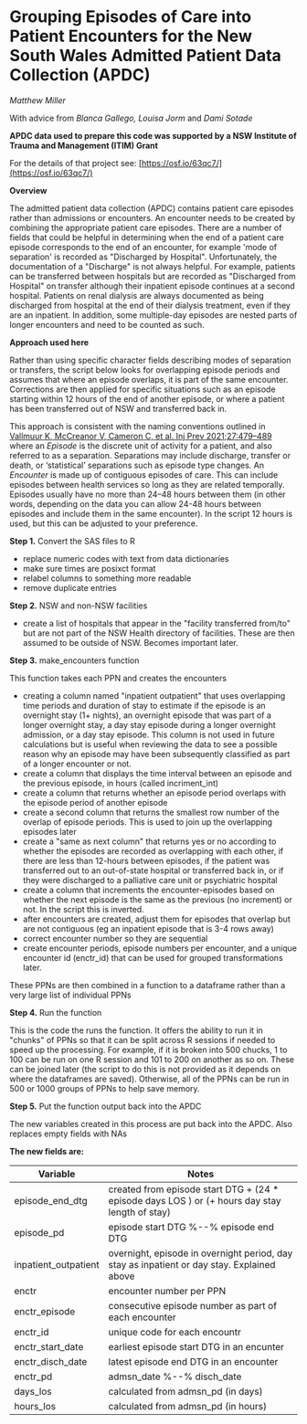 # Grouping Episodes of Care into Patient Encounters for the New South Wales Admitted Patient Data Collection (APDC)

_Matthew Miller_

  

With advice from _Blanca Gallego, Louisa Jorm_ and _Dami Sotade_

  

**APDC data used to prepare this code was supported by a NSW Institute of Trauma and Management (ITIM) Grant**

For the details of that project see: [https://osf.io/63qc7/](https://osf.io/63qc7/)
  

**Overview**

  

The admitted patient data collection (APDC) contains patient care episodes rather than admissions or encounters. An encounter needs to be created by combining the appropriate patient care episodes. There are a number of fields that could be helpful in determining when the end of a patient care episode corresponds to the end of an encounter, for example 'mode of separation' is recorded as "Discharged by Hospital". Unfortunately, the documentation of a "Discharge" is not always helpful. For example,
patients can be transferred between hospitals but are recorded as "Discharged from Hospital" on transfer although their inpatient episode continues at a second hospital. Patients on renal dialysis are always documented as being discharged from hospital at the end of their dialysis treatment, even if they are an inpatient. In addition, some multiple-day episodes are nested parts of longer encounters and need to be counted as such.

  

**Approach used here**

  

Rather than using specific character fields describing modes of separation or transfers, the script below looks for overlapping episode periods and assumes that where an episode overlaps, it is part of the same encounter. Corrections are then applied for specific situations such as an episode starting within 12 hours of the end of another episode, or where a patient has been transferred out of NSW and transferred back in.

  

This approach is consistent with the naming conventions outlined in [Vallmuur K, McCreanor V, Cameron C, et al. Inj Prev 2021;27:479–489](https://injuryprevention.bmj.com/content/27/5/479) where an _Episode_ is the discrete unit of activity for a patient, and also referred to as a separation. Separations may include discharge, transfer or death, or ‘statistical’ separations such as episode type changes. An _Encounter_ is made up of contiguous episodes of care. This can include episodes between health services so long as they are related temporally. Episodes usually have no more than 24–48 hours between them (in other words, depending on the data you can allow 24-48 hours between episodes and include them in the same encounter). In the script 12 hours is used, but this can be adjusted to your preference. 

  

**Step 1.** Convert the SAS files to R

  

*   replace numeric codes with text from data dictionaries
*   make sure times are posixct format
*   relabel columns to something more readable
*   remove duplicate entries

  

**Step 2.** NSW and non-NSW facilities

  

*   create a list of hospitals that appear in the "facility transferred from/to" but are not part of the NSW Health directory of facilities. These are then assumed to be outside of NSW. Becomes important later.

  

**Step 3.** make\_encounters function

  

This function takes each PPN and creates the encounters

  

*   creating a column named "inpatient outpatient" that uses overlapping time periods and duration of stay to estimate if the episode is an overnight stay (1+ nights), an overnight episode that was part of a longer overnight stay, a day stay episode during a longer overnight admission, or a day stay episode. This column is not used in future calculations but is useful when reviewing the data to see a possible reason why an episode may have been subsequently classified as part of a longer encounter or not.
*   create a column that displays the time interval between an episode and the previous episode, in hours (called incriment\_int)
*   create a column that returns whether an episode period overlaps with the episode period of another episode
*   create a second column that returns the smallest row number of the overlap of episode periods. This is used to join up the overlapping episodes later
*   create a "same as next column" that returns yes or no according to whether the episodes are recorded as overlapping with each other, if there are less than 12-hours between episodes, if the patient was transferred out to an out-of-state hospital or transferred back in, or if they were discharged to a palliative care unit or psychiatric hospital
*   create a column that increments the encounter-episodes based on whether the next episode is the same as the previous (no increment) or not. In the script this is inverted.
*   after encounters are created, adjust them for episodes that overlap but are not contiguous (eg an inpatient episode that is 3-4 rows away)
*   correct encounter number so they are sequential
*   create encounter periods, episode numbers per encounter, and a unique encounter id (enctr\_id) that can be used for grouped transformations later.

  

These PPNs are then combined in a function to a dataframe rather than a very large list of individual PPNs

  

**Step 4.** Run the function

  

This is the code the runs the function. It offers the ability to run it in "chunks" of PPNs so that it can be split across R sessions if needed to speed up the processing. For example, if it is broken into 500 chucks, 1 to 100 can be run on one R session and 101 to 200 on another as so on. These can be joined later (the script to do this is not provided as it depends on where the dataframes are saved). Otherwise, all of the PPNs can be run in 500 or 1000 groups of PPNs to help save memory.

  

**Step 5.** Put the function output back into the APDC

  

The new variables created in this process are put back into the APDC. Also replaces empty fields with NAs

  

**The new fields are:**

| Variable | Notes |
| ---| --- |
| episode\_end\_dtg | created from episode start DTG + (24 \* episode days LOS ) or (+ hours day stay length of stay) |
| episode\_pd | episode start DTG %--% episode end DTG |
| inpatient\_outpatient | overnight, episode in overnight period, day stay as inpatient or day stay. Explained above |
| enctr | encounter number per PPN |
| enctr\_episode | consecutive episode number as part of each encounter |
| enctr\_id | unique code for each encountr |
| enctr\_start\_date | earliest episode start DTG in an encunter |
| enctr\_disch\_date | latest episode end DTG in an encounter |
| enctr\_pd | admsn\_date %--% disch\_date |
| days\_los | calculated from admsn\_pd (in days) |
| hours\_los | calculated from admsn\_pd (in hours) |
